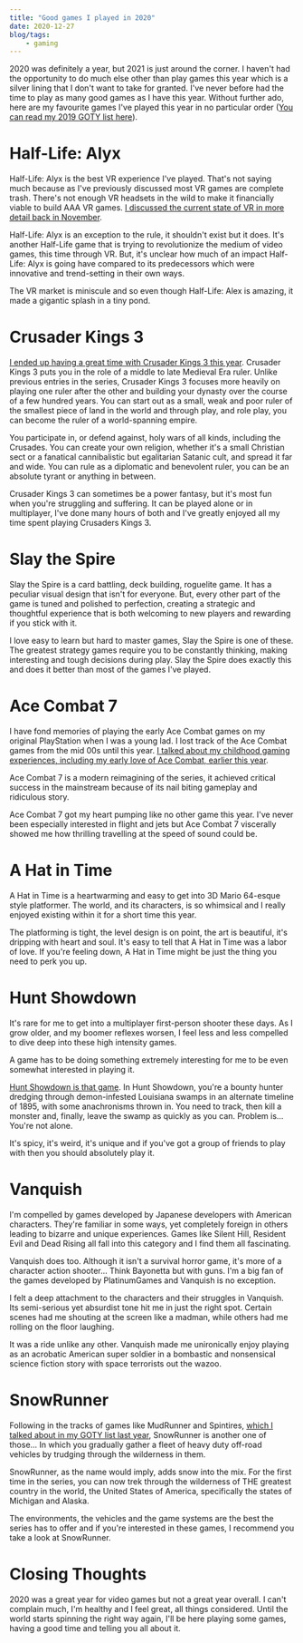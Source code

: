 ```yaml
---
title: "Good games I played in 2020"
date: 2020-12-27
blog/tags:
    - gaming
---
```

2020 was definitely a year, but 2021 is just around the corner. I haven't had the opportunity to do much else other than play games this year which is a silver lining that I don't want to take for granted. I've never before had the time to play as many good games as I have this year. Without further ado, here are my favourite games I've played this year in no particular order ([You can read my 2019 GOTY list here](/blog/2020-01-17/)).


# Half-Life: Alyx
Half-Life: Alyx is the best VR experience I've played. That's not saying much because as I've previously discussed most VR games are complete trash. There's not enough VR headsets in the wild to make it financially viable to build AAA VR games. [I discussed the current state of VR in more detail back in November](/blog/2020-11-07/).

Half-Life: Alyx is an exception to the rule, it shouldn't exist but it does. It's another Half-Life game that is trying to revolutionize the medium of video games, this time through VR. But, it's unclear how much of an impact Half-Life: Alyx is going have compared to its predecessors which were innovative and trend-setting in their own ways.

The VR market is miniscule and so even though Half-Life: Alex is amazing, it made a gigantic splash in a tiny pond.

# Crusader Kings 3
[I ended up having a great time with Crusader Kings 3 this year](/blog/2020-09-13/#a-game-im-currently-playing). Crusader Kings 3 puts you in the role of a middle to late Medieval Era ruler. Unlike previous entries in the series, Crusader Kings 3 focuses more heavily on playing one ruler after the other and building your dynasty over the course of a few hundred years. You can start out as a small, weak and poor ruler of the smallest piece of land in the world and through play, and role play, you can become the ruler of a world-spanning empire.

You participate in, or defend against, holy wars of all kinds, including the Crusades. You can create your own religion, whether it's a small Christian sect or a fanatical cannibalistic but egalitarian Satanic cult, and spread it far and wide. You can rule as a diplomatic and benevolent ruler, you can be an absolute tyrant or anything in between.

Crusader Kings 3 can sometimes be a power fantasy, but it's most fun when you're struggling and suffering. It can be played alone or in multiplayer, I've done many hours of both and I've greatly enjoyed all my time spent playing Crusaders Kings 3.

# Slay the Spire
Slay the Spire is a card battling, deck building, roguelite game. It has a peculiar visual design that isn't for everyone. But, every other part of the game is tuned and polished to perfection, creating a strategic and thoughtful experience that is both welcoming to new players and rewarding if you stick with it.

I love easy to learn but hard to master games, Slay the Spire is one of these. The greatest strategy games require you to be constantly thinking, making interesting and tough decisions during play. Slay the Spire does exactly this and does it better than most of the games I've played.

# Ace Combat 7
I have fond memories of playing the early Ace Combat games on my original PlayStation when I was a young lad. I lost track of the Ace Combat games from the mid 00s until this year. [I talked about my childhood gaming experiences, including my early love of Ace Combat, earlier this year](/blog/2020-09-13/#favorite-game-ive-played-this-year).

Ace Combat 7 is a modern reimagining of the series, it achieved critical success in the mainstream because of its nail biting gameplay and ridiculous story.

Ace Combat 7 got my heart pumping like no other game this year. I've never been especially interested in flight and jets but Ace Combat 7 viscerally showed me how thrilling travelling at the speed of sound could be.

# A Hat in Time
A Hat in Time is a heartwarming and easy to get into 3D Mario 64-esque style platformer. The world, and its characters, is so whimsical and I really enjoyed existing within it for a short time this year.

The platforming is tight, the level design is on point, the art is beautiful, it's dripping with heart and soul. It's easy to tell that A Hat in Time was a labor of love. If you're feeling down, A Hat in Time might be just the thing you need to perk you up.

# Hunt Showdown
It's rare for me to get into a multiplayer first-person shooter these days. As I grow older, and my boomer reflexes worsen, I feel less and less compelled to dive deep into these high intensity games.

A game has to be doing something extremely interesting for me to be even somewhat interested in playing it.

[Hunt Showdown is that game](/blog/2020-09-04/). In Hunt Showdown, you're a bounty hunter dredging through demon-infested Louisiana swamps in an alternate timeline of 1895, with some anachronisms thrown in. You need to track, then kill a monster and, finally, leave the swamp as quickly as you can. Problem is… You're not alone.

It's spicy, it's weird, it's unique and if you've got a group of friends to play with then you should absolutely play it.

# Vanquish
I'm compelled by games developed by Japanese developers with American characters. They're familiar in some ways, yet completely foreign in others leading to bizarre and unique experiences. Games like Silent Hill, Resident Evil and Dead Rising all fall into this category and I find them all fascinating.

Vanquish does too. Although it isn't a survival horror game, it's more of a character action shooter… Think Bayonetta but with guns. I'm a big fan of the games developed by PlatinumGames and Vanquish is no exception.

I felt a deep attachment to the characters and their struggles in Vanquish. Its semi-serious yet absurdist tone hit me in just the right spot. Certain scenes had me shouting at the screen like a madman, while others had me rolling on the floor laughing.

It was a ride unlike any other. Vanquish made me unironically enjoy playing as an acrobatic American super soldier in a bombastic and nonsensical science fiction story with space terrorists out the wazoo.

# SnowRunner
Following in the tracks of games like MudRunner and Spintires, [which I talked about in my GOTY list last year](/blog/2020-01-17/#mudrunner), SnowRunner is another one of those... In which you gradually gather a fleet of heavy duty off-road vehicles by trudging through the wilderness in them.

SnowRunner, as the name would imply, adds snow into the mix. For the first time in the series, you can now trek through the wilderness of THE greatest country in the world, the United States of America, specifically the states of Michigan and Alaska.

The environments, the vehicles and the game systems are the best the series has to offer and if you're interested in these games, I recommend you take a look at SnowRunner.

# Closing Thoughts
2020 was a great year for video games but not a great year overall. I can't complain much, I'm healthy and I feel great, all things considered. Until the world starts spinning the right way again, I'll be here playing some games, having a good time and telling you all about it.
